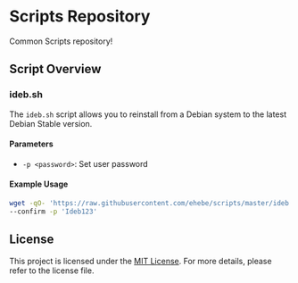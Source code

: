 # Scripts Repository

Common Scripts repository!

## Script Overview

### ideb.sh

The `ideb.sh` script allows you to reinstall from a Debian system to the latest Debian Stable version.

#### Parameters

- `-p <password>`: Set user password

#### Example Usage

```bash
wget -qO- 'https://raw.githubusercontent.com/ehebe/scripts/master/ideb.sh' | sudo bash -s -- \
--confirm -p 'Ideb123'
```

## License

This project is licensed under the [ MIT License](LICENSE). For more details, please refer to the license file.
